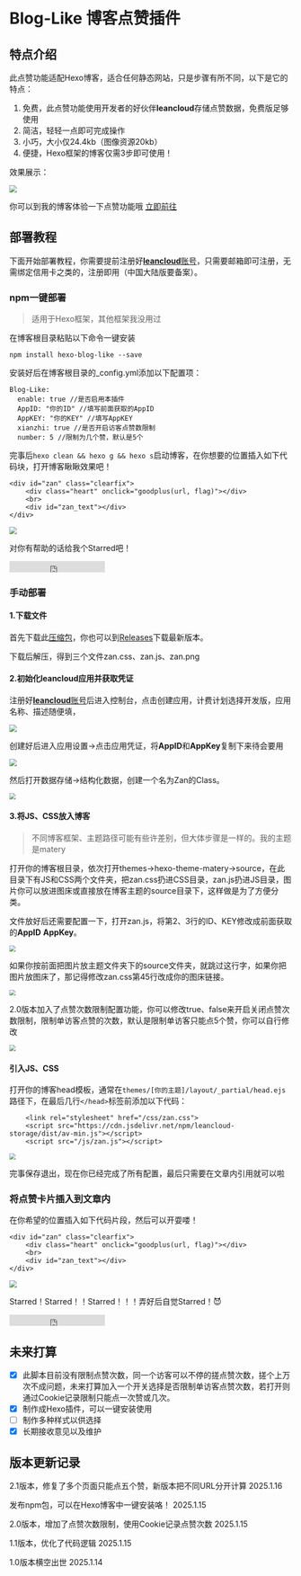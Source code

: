 # Blog-Like 博客点赞插件

## 特点介绍

此点赞功能适配Hexo博客，适合任何静态网站，只是步骤有所不同，以下是它的特点：

1. 免费，此点赞功能使用开发者的好伙伴**leancloud**存储点赞数据，免费版足够使用
2. 简洁，轻轻一点即可完成操作
3. 小巧，大小仅24.4kb（图像资源20kb）
4. 便捷，Hexo框架的博客仅需3步即可使用！

效果展示：

<img src="/images/效果展示.png" style="zoom:80%;" />

你可以到我的博客体验一下点赞功能哦 [立即前往](https://100713.xyz/%E7%BD%91%E7%AB%99%E7%BB%B4%E6%8A%A4/Hexo%E5%8D%9A%E5%AE%A2%E5%8A%A0%E5%85%A5%E7%82%B9%E8%B5%9E%E5%8A%9F%E8%83%BD)

## 部署教程

下面开始部署教程，你需要提前注册好[**leancloud**账号](https://www.leancloud.com/)，只需要邮箱即可注册，无需绑定信用卡之类的，注册即用（中国大陆版要备案）。

### npm一键部署

> 适用于Hexo框架，其他框架我没用过

在博客根目录粘贴以下命令一键安装

```
npm install hexo-blog-like --save
```

安装好后在博客根目录的_config.yml添加以下配置项：

```
Blog-Like:
  enable: true //是否启用本插件
  AppID: "你的ID" //填写前面获取的AppID
  AppKEY: "你的KEY" //填写AppKEY
  xianzhi: true //是否开启访客点赞数限制
  number: 5 //限制为几个赞，默认是5个
```

完事后`hexo clean && hexo g && hexo s`启动博客，在你想要的位置插入如下代码块，打开博客瞅瞅效果吧！

```
<div id="zan" class="clearfix">
    <div class="heart" onclick="goodplus(url, flag)"></div>
    <br>
    <div id="zan_text"></div>
</div>
```

<img src="/images/效果展示.png" style="zoom:80%;" />

对你有帮助的话给我个Starred吧！

<iframe
    src="https://ghbtns.com/github-btn.html?user=2010HCY&repo=Blog-Like&type=star&count=true"
    frameborder="0"
    scrolling="0"
    width="170"
    height="20"
    title="GitHub">
</iframe>

### 手动部署

#### 1.下载文件

首先下载此[压缩包](https://github.com/2010HCY/Blog-Like/releases/download/1.0/Blog-Like.7z)，你也可以到[Releases](https://github.com/2010HCY/Blog-Like/releases)下载最新版本。

下载后解压，得到三个文件zan.css、zan.js、zan.png

#### 2.初始化leancloud应用并获取凭证

注册好[**leancloud**账号](https://www.leancloud.com/)后进入控制台，点击创建应用，计费计划选择开发版，应用名称、描述随便填，

<img src="/images/创建应用.png" style="zoom:80%;" />

创建好后进入应用设置→点击应用凭证，将**AppID**和**AppKey**复制下来待会要用

<img src="/images/获取应用凭证.png" style="zoom:80%;" />

然后打开数据存储→结构化数据，创建一个名为Zan的Class。

<img src="/images/创建Class.png" style="zoom:70%;" />

#### 3.将JS、CSS放入博客

> 不同博客框架、主题路径可能有些许差别，但大体步骤是一样的。我的主题是matery

打开你的博客根目录，依次打开themes→hexo-theme-matery→source，在此目录下有JS和CSS两个文件夹，把zan.css扔进CSS目录，zan.js扔进JS目录，图片你可以放进图床或直接放在博客主题的source目录下，这样做是为了方便分类。

文件放好后还需要配置一下，打开zan.js，将第2、3行的ID、KEY修改成前面获取的**AppID** **AppKey**。

<img src="/images/JS配置.png" style="zoom:67%;" />

如果你按前面把图片放主题文件夹下的source文件夹，就跳过这行字，如果你把图片放图床了，那记得修改zan.css第45行改成你的图床链接。

<img src="/images/CSS修改.png" style="zoom:67%;" />

2.0版本加入了点赞次数限制配置功能，你可以修改true、false来开启关闭点赞次数限制，限制单访客点赞的次数，默认是限制单访客只能点5个赞，你可以自行修改

<img src="/images/点赞次数限制.png" style="zoom:67%;" />

#### 引入JS、CSS

打开你的博客head模板，通常在`themes/[你的主题]/layout/_partial/head.ejs`路径下，在最后几行`</head>`标签前添加以下代码：

```
    <link rel="stylesheet" href="/css/zan.css">
    <script src="https://cdn.jsdelivr.net/npm/leancloud-storage/dist/av-min.js"></script>
    <script src="/js/zan.js"></script>
```

<img src="/images/引入JS、CSS.png" style="zoom:67%;" />

完事保存退出，现在你已经完成了所有配置，最后只需要在文章内引用就可以啦

### 将点赞卡片插入到文章内

在你希望的位置插入如下代码片段，然后可以开耍喽！

```
<div id="zan" class="clearfix">
    <div class="heart" onclick="goodplus(url, flag)"></div>
    <br>
    <div id="zan_text"></div>
</div>
```

<img src="/images/效果展示.png" style="zoom:80%;" />

Starred！Starred！！Starred！！！弄好后自觉Starred！😈
<iframe src="https://ghbtns.com/github-btn.html?user=2010HCY&repo=Blog-Like&type=star&count=true"
    frameborder="0"
    scrolling="0"
    width="170"
    height="20"
    title="GitHub">
</iframe>

## 未来打算

- [x] 此脚本目前没有限制点赞次数，同一个访客可以不停的搓点赞次数，搓个上万次不成问题，未来打算加入一个开关选择是否限制单访客点赞次数，若打开则通过Cookie记录限制只能点一次赞或几次。
- [x] 制作成Hexo插件，可以一键安装使用
- [ ] 制作多种样式以供选择
- [x] 长期接收意见以及维护

## 版本更新记录


2.1版本，修复了多个页面只能点五个赞，新版本把不同URL分开计算 2025.1.16

发布npm包，可以在Hexo博客中一键安装咯！ 2025.1.15

2.0版本，增加了点赞次数限制，使用Cookie记录点赞次数 2025.1.15

1.1版本，优化了代码逻辑 2025.1.15

1.0版本横空出世 2025.1.14